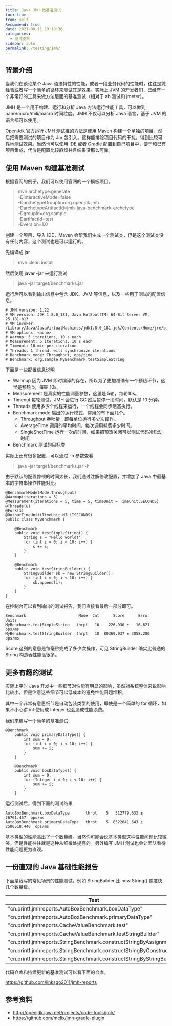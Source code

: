 ```yaml
---
title: Java JMH 微基准测试
toc: true
from: self
Recommend: true
date: 2021-08-11 19:18:36
categories: 
  - 测试技术
sidebar: auto
permalink: /testing/jmh/
---
```


## 背景介绍

当我们在谈论某个 Java 语法特性的性能，或者一段业务代码的性能时，往往是凭经验或者写一个简单的循环来测试其是效果。实际上 JVM 的开发者们，已经有一个非常好的工具来做方法层面的基准测试（相对于 ab 测试和 jmeter）。

JMH 是一个用于构建、运行和分析 Java 方法运行性能工具，可以做到 nano/micro/mili/macro 时间粒度。JMH 不仅可以分析 Java 语言，基于 JVM 的语言都可以使用。

OpenJdk 官方运行 JMH 测试推的方法是使用 Maven 构建一个单独的项目，然后把需要测试的项目作为 Jar 包引入。这样能排除项目代码的干扰，得到比较可靠地测试效果。当然也可以使用 IDE 或者 Gradle 配置到自己项目中，便于和已有项目集成，代价是配置比较麻烦并且结果没那么可靠。

## 使用 Maven 构建基准测试

根据官网的例子，我们可以使用官网的一个模板项目。

> mvn archetype:generate \
          -DinteractiveMode=false \
          -DarchetypeGroupId=org.openjdk.jmh \
          -DarchetypeArtifactId=jmh-java-benchmark-archetype \
          -DgroupId=org.sample \
          -DartifactId=test \
          -Dversion=1.0

创建一个项目，导入 IDE，Maven 会帮我们生成一个测试类，但是这个测试类没有任何内容，这个测试也是可以运行的。

先编译成 jar

> mvn clean install

然后使用 javar -jar 来运行测试

> java -jar target/benchmarks.jar

运行后可以看到输出信息中包含 JDK、JVM 等信息，以及一些用于测试的配置信息。

```
# JMH version: 1.22
# VM version: JDK 1.8.0_181, Java HotSpot(TM) 64-Bit Server VM, 25.181-b13
# VM invoker: /Library/Java/JavaVirtualMachines/jdk1.8.0_181.jdk/Contents/Home/jre/bin/java
# VM options: <none>
# Warmup: 5 iterations, 10 s each
# Measurement: 5 iterations, 10 s each
# Timeout: 10 min per iteration
# Threads: 1 thread, will synchronize iterations
# Benchmark mode: Throughput, ops/time
# Benchmark: org.sample.MyBenchmark.testSimpleString
```

下面是一些配置信息说明

- Warmup 因为 JVM 即时编译的存在，所以为了更加准确有一个预热环节，这里是预热  5，每轮 10s。
- Measurement 是真实的性能测量参数，这里是 5轮，每轮10s。
- Timeout 每轮测试，JMH 会进行 GC 然后暂停一段时间，默认是 10 分钟。
- Threads 使用多少个线程来运行，一个线程会同步阻塞执行。
- Benchmark mode 输出的运行模式，常用的有下面几个。
  - Throughput 吞吐量，即每单位运行多少次操作。
  - AverageTime 调用的平均时间，每次调用耗费多少时间。
  - SingleShotTime 运行一次的时间，如果把预热关闭可以测试代码冷启动时间
- Benchmark 测试的目标类

实际上还有很多配置，可以通过 -h 参数查看

> java -jar target/benchmarks.jar -h

由于默认的配置停顿的时间太长，我们通过注解修改配置，并增加了 Java 中最基本的字符串操作性能对比。

```
@BenchmarkMode(Mode.Throughput)
@Warmup(iterations = 3)
@Measurement(iterations = 5, time = 5, timeUnit = TimeUnit.SECONDS)
@Threads(8)
@Fork(1)
@OutputTimeUnit(TimeUnit.MILLISECONDS)
public class MyBenchmark {

    @Benchmark
    public void testSimpleString() {
        String s = "Hello world!";
        for (int i = 0; i < 10; i++) {
            s += s;
        }
    }

    @Benchmark
    public void testStringBuilder() {
        StringBuilder sb = new StringBuilder();
        for (int i = 0; i < 10; i++) {
            sb.append(i);
        }
    }
}

```

在控制台可以看到输出的测试报告，我们直接看最后一部分即可。

```
Benchmark                       Mode  Cnt      Score      Error   Units
MyBenchmark.testSimpleString   thrpt   10    226.930 ±   16.621  ops/ms
MyBenchmark.testStringBuilder  thrpt   10  80369.037 ± 3058.280  ops/ms
```

Score 这列的意思是每毫秒完成了多少次操作，可见 StringBuilder 确实比普通的 String 构造器性能高很多。

## 更多有趣的测试

实际上平时 Java 开发中一些细节对性能有明显的影响，虽然对系统整体来说影响比较小，但是注意这些细节可以低成本的避免性能问题堆积。

其中一个非常有意思细节是自动包装类型的使用，即使是一个简单的 for 循环，如果不小心讲 int 使用成 Integer 也会造成性能浪费。

我们来编写一个简单的基准测试

```
@Benchmark
    public void primaryDataType() {
        int sum = 0;
        for (int i = 0; i < 10; i++) {
            sum += i;
        }
    }

    @Benchmark
    public void boxDataType() {
        int sum = 0;
        for (Integer i = 0; i < 10; i++) {
            sum += i;
        }
    }
```

运行测试后，得到下面的测试结果

```
AutoBoxBenchmark.boxDataType       thrpt    5   312779.633 ±   26761.457  ops/ms
AutoBoxBenchmark.primaryDataType   thrpt    5  8522641.543 ± 2500518.440  ops/ms
```

基本类型的性能高出了一个数量级。当然你可能会说基本类型这种性能问题比较微笑，但是性能往往就是这种从细微处提高的。另外编写 JMH 测试也会让团队看待性能问题更为直观。


## 一份直观的 Java 基础性能报告

下面是我写的常见场景的性能测试，例如 StringBuilder 比 new String() 速度快几个数量级。

| Test                                                                  | Mode    | OPS               | Unit  |
| --------------------------------------------------------------------- | ------- | ----------------- | ----- |
| "cn.printf.jmhreports.AutoBoxBenchmark.boxDataType"                   | "thrpt" | 323693300.862712  | ops/s |
| "cn.printf.jmhreports.AutoBoxBenchmark.primaryDataType"               | "thrpt" | 9421830157.195677 | ops/s |
| "cn.printf.jmhreports.CacheValueBenchmark.test"                       | "thrpt" | 204814.611974     | ops/s |
| "cn.printf.jmhreports.CacheValueBenchmark.testStringBuilder"          | "thrpt" | 80039810.903665   | ops/s |
| "cn.printf.jmhreports.StringBenchmark.constructStringByAssignment"    | "thrpt" | 197815.644537     | ops/s |
| "cn.printf.jmhreports.StringBenchmark.constructStringByConstructor"   | "thrpt" | 205494.677150     | ops/s |
| "cn.printf.jmhreports.StringBenchmark.constructStringByStringBuilder" | "thrpt" | 66162972.690813   | ops/s |

代码仓库和持续更新的基准测试可以看下面的仓库。

https://github.com/linksgo2011/jmh-reports

## 参考资料

- http://openjdk.java.net/projects/code-tools/jmh/
- https://github.com/melix/jmh-gradle-plugin
